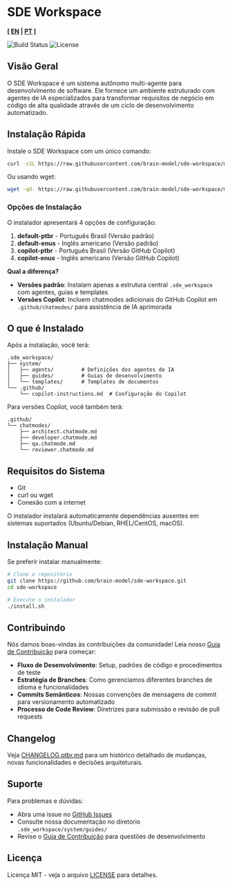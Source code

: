 # SDE Workspace

**[ [EN](README.md) | [PT](README.ptbr.md) ]**

![Build Status](https://img.shields.io/badge/build-passing-brightgreen)
![License](https://img.shields.io/badge/license-MIT-blue)

## Visão Geral

O SDE Workspace é um sistema autônomo multi-agente para desenvolvimento de software. Ele fornece um ambiente estruturado com agentes de IA especializados para transformar requisitos de negócio em código de alta qualidade através de um ciclo de desenvolvimento automatizado.

## Instalação Rápida

Instale o SDE Workspace com um único comando:

```bash
curl -sSL https://raw.githubusercontent.com/brain-model/sde-workspace/master/boot.sh | bash
```

Ou usando wget:

```bash
wget -qO- https://raw.githubusercontent.com/brain-model/sde-workspace/master/boot.sh | bash
```

### Opções de Instalação

O instalador apresentará 4 opções de configuração:

1. **default-ptbr** - Português Brasil (Versão padrão)
2. **default-enus** - Inglês americano (Versão padrão)  
3. **copilot-ptbr** - Português Brasil (Versão GitHub Copilot)
4. **copilot-enus** - Inglês americano (Versão GitHub Copilot)

**Qual a diferença?**

- **Versões padrão**: Instalam apenas a estrutura central `.sde_workspace` com agentes, guias e templates
- **Versões Copilot**: Incluem chatmodes adicionais do GitHub Copilot em `.github/chatmodes/` para assistência de IA aprimorada

## O que é Instalado

Após a instalação, você terá:

```text
.sde_workspace/
├── system/
│   ├── agents/         # Definições dos agentes de IA
│   ├── guides/         # Guias de desenvolvimento
│   └── templates/      # Templates de documentos
└── .github/
    └── copilot-instructions.md  # Configuração do Copilot
```

Para versões Copilot, você também terá:

```text
.github/
└── chatmodes/
    ├── architect.chatmode.md
    ├── developer.chatmode.md
    ├── qa.chatmode.md
    └── reviewer.chatmode.md
```

## Requisitos do Sistema

- Git
- curl ou wget
- Conexão com a internet

O instalador instalará automaticamente dependências ausentes em sistemas suportados (Ubuntu/Debian, RHEL/CentOS, macOS).

## Instalação Manual

Se preferir instalar manualmente:

```bash
# Clone o repositório
git clone https://github.com/brain-model/sde-workspace.git
cd sde-workspace

# Execute o instalador
./install.sh
```

## Contribuindo

Nós damos boas-vindas às contribuições da comunidade! Leia nosso [Guia de Contribuição](CONTRIBUTING.ptbr.md) para começar:

- **Fluxo de Desenvolvimento**: Setup, padrões de código e procedimentos de teste
- **Estratégia de Branches**: Como gerenciamos diferentes branches de idioma e funcionalidades
- **Commits Semânticos**: Nossas convenções de mensagens de commit para versionamento automatizado
- **Processo de Code Review**: Diretrizes para submissão e revisão de pull requests

## Changelog

Veja [CHANGELOG.ptbr.md](CHANGELOG.ptbr.md) para um histórico detalhado de mudanças, novas funcionalidades e decisões arquiteturais.

## Suporte

Para problemas e dúvidas:

- Abra uma issue no [GitHub Issues](https://github.com/brain-model/sde-workspace/issues)
- Consulte nossa documentação no diretório `.sde_workspace/system/guides/`
- Revise o [Guia de Contribuição](CONTRIBUTING.ptbr.md) para questões de desenvolvimento

## Licença

Licença MIT - veja o arquivo [LICENSE](LICENSE) para detalhes.
